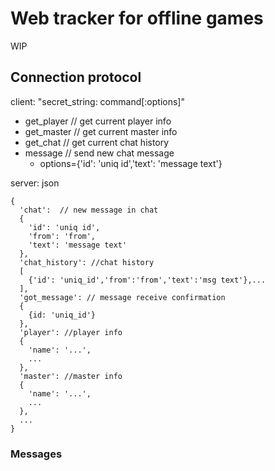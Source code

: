# Web tracker for offline games

WIP

## Connection protocol

client: "secret_string: command[:options]"

- get_player  // get current player info
- get_master  // get current master info
- get_chat    // get current chat history
- message     // send new chat message
  - options={'id': 'uniq id','text': 'message text'}

server: json

```
{
  'chat':  // new message in chat
  {
    'id': 'uniq id',
    'from': 'from',
    'text': 'message text'
  },
  'chat_history': //chat history
  [
    {'id': 'uniq_id','from':'from','text':'msg text'},...
  ],
  'got_message': // message receive confirmation
  {
    {id: 'uniq_id'}
  },
  'player': //player info
  {
    'name': '...',
    ...
  },
  'master': //master info
  {
    'name': '...',
    ...
  },
  ...
}
```

### Messages
